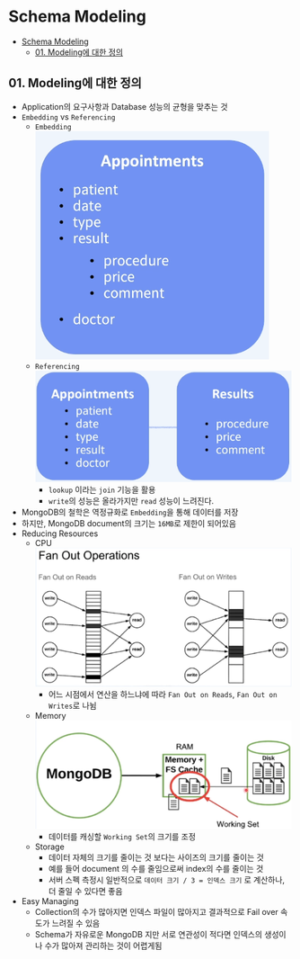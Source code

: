 # Schema Modeling
- [Schema Modeling](#schema-modeling)
  - [01. Modeling에 대한 정의](#01-modeling에-대한-정의)

## 01. Modeling에 대한 정의
- Application의 요구사항과 Database 성능의 균형을 맞추는 것
- `Embedding` vs `Referencing`
  - `Embedding`
    ![alt text](./images/modeling-embedding.png)
  - `Referencing`
    ![alt text](./images/modeling-referencing.png)
    - `lookup` 이라는 `join` 기능을 활용
    - `write`의 성능은 올라가지만 `read` 성능이 느려진다.
- MongoDB의 철학은 역정규화로 `Embedding`을 통해 데이터를 저장
- 하지만, MongoDB document의 크기는 `16MB`로 제한이 되어있음
- Reducing Resources
  - CPU
    ![alt text](./images/reducing-resources-cpu.png) 
    - 어느 시점에서 연산을 하느냐에 따라 `Fan Out on Reads`, `Fan Out on Writes`로 나뉨
  - Memory
    ![alt text](./images/reducing-resources-memory.png)
    - 데이터를 캐싱할 `Working Set`의 크기를 조정
  - Storage
    - 데이터 자체의 크기를 줄이는 것 보다는 사이즈의 크기를 줄이는 것
    - 예를 들어 document 의 수를 줄임으로써 index의 수를 줄이는 것
    - 서버 스펙 측정시 일반적으로 `데이터 크기 / 3 = 인덱스 크기` 로 계산하나, 더 줄일 수 있다면 좋음
- Easy Managing
  - Collection의 수가 많아지면 인덱스 파일이 많아지고 결과적으로 Fail over 속도가 느려질 수 있음
  - Schema가 자유로운 MongoDB 지만 서로 연관성이 적다면 인덱스의 생성이나 수가 많아져 관리하는 것이 어렵게됨